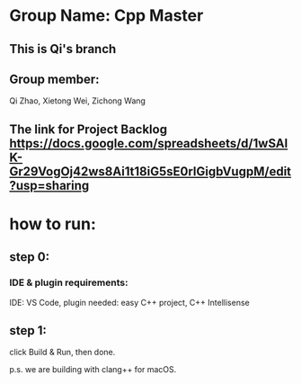 # Group Name: Cpp Master
## This is Qi's branch 

## Group member:
Qi	Zhao,
Xietong	Wei,
Zichong	Wang

## The link for Project Backlog https://docs.google.com/spreadsheets/d/1wSAlK-Gr29VogOj42ws8Ai1t18iG5sE0rlGigbVugpM/edit?usp=sharing

# how to run:

## step 0:

### IDE & plugin requirements:
IDE: VS Code, 
plugin needed: easy C++ project,
C++ Intellisense

## step 1:

click Build & Run, 
then done. 

p.s. we are building with clang++ for macOS.